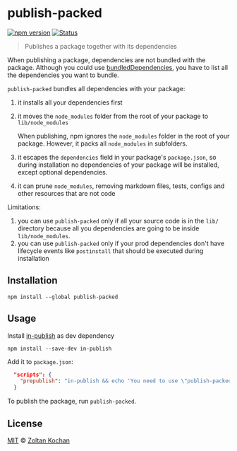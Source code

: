 # publish-packed

[![npm version](https://img.shields.io/npm/v/publish-packed.svg)](https://www.npmjs.com/package/publish-packed)
[![Status](https://travis-ci.org/zkochan/publish-packed.svg?branch=master)](https://travis-ci.org/zkochan/publish-packed "See test builds")

> Publishes a package together with its dependencies

When publishing a package, dependencies are not bundled with the package.
Although you could use [bundledDependencies](https://docs.npmjs.com/files/package.json#bundleddependencies),
you have to list all the dependencies you want to bundle.

`publish-packed` bundles all dependencies with your package:

1. it installs all your dependencies first
1. it moves the `node_modules` folder from the root of your package to `lib/node_modules`

   When publishing, npm ignores the `node_modules` folder in the root of your package. However,
   it packs all `node_modules` in subfolders.
1. it escapes the `dependencies` field in your package's `package.json`, so during installation
no dependencies of your package will be installed, except optional dependencies.
1. it can prune `node_modules`, removing markdown files, tests, configs and other resources that are not code

Limitations:

1. you can use `publish-packed` only if all your source code is in the `lib/` directory
because all you dependencies are going to be inside `lib/node_modules`.
2. you can use `publish-packed` only if your prod dependencies don't have lifecycle events like `postinstall`
that should be executed during installation

## Installation

```
npm install --global publish-packed
```

## Usage

Install [in-publish](https://www.npmjs.com/package/in-publish) as dev dependency

```
npm install --save-dev in-publish
```

Add it to `package.json`:

```json
  "scripts": {
    "prepublish": "in-publish && echo 'You need to use \"publish-packed\" to publish this package' && false || not-in-publish"
  }
```

To publish the package, run `publish-packed`.

## License

[MIT](LICENSE) © [Zoltan Kochan](https://www.kochan.io)
